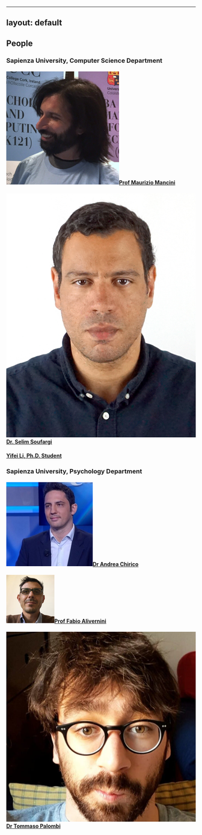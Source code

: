 
---
layout: default
---

## People <a name="people"></a>

### Sapienza University, Computer Science Department

#### <img class="circle" style="float: none; margin-right: 0px; margin-top: 0px;" src="imgs/maurizio.png?raw=true"><a href="https://research.uniroma1.it/researcher/602fc59d475eb3424350ecb321baa87767d50003ddf1043a40f1fd90">Prof Maurizio Mancini</a>

#### <img class="circle" style="float: none; margin-right: 0px; margin-top: 0px;" src="imgs/selim.jpg?raw=true"><a href="https://cocoa-research.github.io/people.html#Selim">Dr. Selim Soufargi</a>

#### <img class="circle" style="float: none; margin-right: 0px; margin-top: 0px;"><a href="#">Yifei Li, Ph.D. Student</a>

### Sapienza University, Psychology Department

#### <img class="circle" style="float: none; margin-right: 0px; margin-top: 0px;" src="imgs/andrea.jpeg?raw=true"><a href="https://research.uniroma1.it/researcher/e718f70a13a4eca71ef44adf1e733140e9e12ac49c2021890fe6a2a5">Dr Andrea Chirico</a>

#### <img class="circle" style="float: none; margin-right: 0px; margin-top: 0px;" src="imgs/fabio.jpg?raw=true"><a href="https://research.uniroma1.it/en/researcher/838953f048bfa2bfd6018add9fc26a0266584001a85649b02c3d3091?page=1">Prof Fabio Alivernini</a>

#### <img class="circle" style="float: none; margin-right: 0px; margin-top: 0px;" src="imgs/tommaso.jpg?raw=true"><a href="https://corsidilaurea.uniroma1.it/en/users/tommasopalombiuniroma1it">Dr Tommaso Palombi</a>
